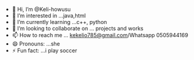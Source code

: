 - 👋 Hi, I’m @Keli-howusu
- 👀 I’m interested in ...java,html
- 🌱 I’m currently learning ...c++, python 
- 💞️ I’m looking to collaborate on ... projects and works
- 📫 How to reach me ... kekelio785@gmail.com/Whatsapp 0505944169
- 😄 Pronouns: ...she
- ⚡ Fun fact: ...i play soccer 

<!---
Keli-howusu/Keli-howusu is a ✨ special ✨ repository because its `README.md` (this file) appears on your GitHub profile.
You can click the Preview link to take a look at your changes.
--->
